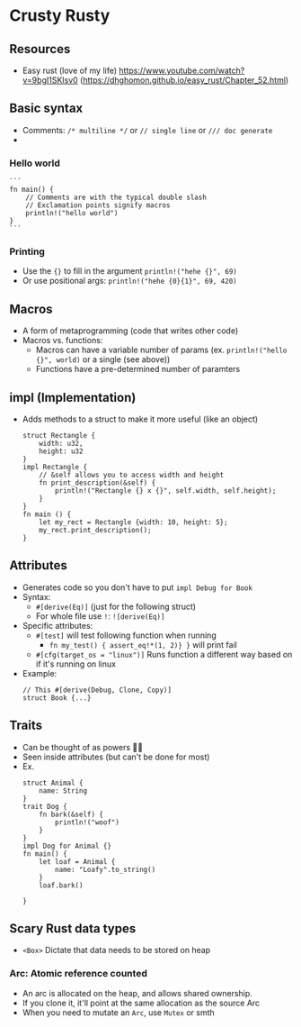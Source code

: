# Crusty Rusty

## Resources
- Easy rust (love of my life) https://www.youtube.com/watch?v=9bgI1SKIsv0 (https://dhghomon.github.io/easy_rust/Chapter_52.html)

## Basic syntax
- Comments: `/* multiline */` or `// single line` or `/// doc generate`
-
### Hello world
	```
	fn main() {
		// Comments are with the typical double slash
		// Exclamation points signify macros
		println!("hello world")
	}
	```

### Printing
- Use the `{}` to fill in the argument `println!("hehe {}", 69)`
- Or use positional args: `println!("hehe {0}{1}", 69, 420)`


## Macros
- A form of metaprogramming (code that writes other code)
- Macros vs. functions:
	- Macros can have a variable number of params (ex. `println!("hello {}", world)` or a single (see above))
	- Functions have a pre-determined number of paramters

## impl (Implementation)
- Adds methods to a struct to make it more useful (like an object)
	```
	struct Rectangle {
		width: u32,
		height: u32
	}
	impl Rectangle {
		// &self allows you to access width and height
		fn print_description(&self) {
			println!("Rectangle {} x {}", self.width, self.height);
		}
	}
	fn main () {
		let my_rect = Rectangle {width: 10, height: 5};
		my_rect.print_description();
	}
	```

## Attributes
- Generates code so you don't have to put `impl Debug for Book`
- Syntax: 
	- `#[derive(Eq)]` (just for the following struct)
	- For whole file use `!`: `![derive(Eq)]` 
- Specific attributes:
	- `#[test]` will test following function when running
		- `fn my_test() { assert_eq!*(1, 2)} }` will print fail 
	- `#[cfg(target_os = "linux")]` Runs function a different way  based on if it's running on linux
- Example:
	```
	// This #[derive(Debug, Clone, Copy)]
	struct Book {...}
	```
## Traits
- Can be thought of as powers 🦸‍♀️
- Seen inside attributes (but can't be done for most)
- Ex. 
	```
	struct Animal {
		name: String
	}
	trait Dog {
		fn bark(&self) {
			println!("woof")
		}
	}
	impl Dog for Animal {}
	fn main() {
		let loaf = Animal {
			name: "Loafy".to_string()
		}
		loaf.bark()

	}
	```
## Scary Rust data types 
- `<Box>` Dictate that data needs to be stored on heap

### Arc: Atomic reference counted
- An arc is allocated on the heap, and allows shared ownership.
- If you clone it, it'll point at the same allocation as the source Arc
- When you need to mutate an `Arc`, use `Mutex` or smth










